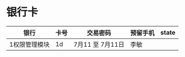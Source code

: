 
# 银行卡

| 银行 | 卡号  | 交易密码 | 预留手机 | state|
| --- | --- |--- |--- |---|
| 1权限管理模块 | 1d |  7月11 至 7月11日 |李敏||
